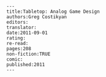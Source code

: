 
    ---
    title:Tabletop: Analog Game Design
    authors:Greg Costikyan
    editors:
    translator:
    date:2011-09-01
    rating:
    re-read:
    pages:208
    non-fiction:TRUE
    comic:
    published:2011
    ---

    